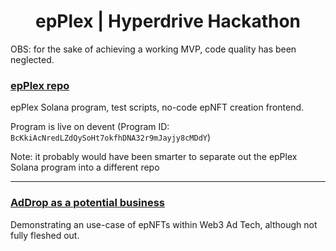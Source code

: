 <h1 align="center">epPlex | Hyperdrive Hackathon</h1>

OBS: for the sake of achieving a working MVP, code quality has been neglected.

### [epPlex repo](https://github.com/epPlex/epPlex)
epPlex Solana program, test scripts, no-code epNFT creation frontend.

Program is live on devent (Program ID: `BcKkiAcNredLZdQySoHt7okfhDNA32r9mJayjy8cMDdY`)

Note: it probably would have been smarter to separate out the epPlex Solana program into a different repo

---

### [AdDrop as a potential business](https://github.com/epPlex/AdDrop)
Demonstrating an use-case of epNFTs within Web3 Ad Tech, although not fully fleshed out.

